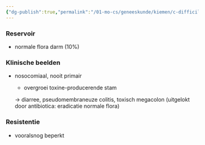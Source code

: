 ```yaml
---
{"dg-publish":true,"permalink":"/01-mo-cs/geneeskunde/kiemen/c-difficile/","noteIcon":"","created":"2024-11-24T10:57:20.298+01:00","updated":"2024-12-29T13:58:43.338+01:00"}
---
```


### Reservoir

- normale flora darm (10%)

  

### Klinische beelden

- nosocomiaal, nooit primair
    
    - overgroei toxine-producerende stam
    
    → diarree, pseudomembraneuze colitis, toxisch megacolon (uitgelokt door antibiotica: eradicatie normale flora)
    
      
    

### Resistentie

- vooralsnog beperkt